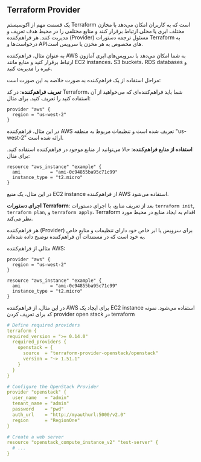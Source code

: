 ## Terraform Provider

یک قسمت مهم از اکوسیستم Terraform است که به کاربران امکان می‌دهد با مخازن مختلف ابری یا محلی ارتباط برقرار کنند و منابع مختلفی را در محیط هدف تعریف و مدیریت کنند. هر فراهم‌کننده (Provider) مسئول ترجمه دستورات Terraform به درخواست‌ها و APIهای مخصوص به هر مخزن یا سرویس است.

به عنوان مثال، فراهم‌کننده AWS به شما امکان می‌دهد با سرویس‌های ابری آمازون ارتباط برقرار کنید و منابع مانند EC2 instances، S3 buckets، RDS databases و غیره را مدیریت کنید.

مراحل استفاده از یک فراهم‌کننده به صورت خلاصه به این صورت است:

**تعریف فراهم‌کننده**:
   در کد Terraform، شما باید فراهم‌کننده‌ای که می‌خواهید از آن استفاده کنید را تعریف کنید. برای مثال:

   ```
   provider "aws" {
     region = "us-west-2"
   }
   ```

   در این مثال، فراهم‌کننده AWS تعریف شده است و تنظیمات مربوط به منطقه "us-west-2" ارائه شده است.

**استفاده از منابع فراهم‌کننده**:
   حالا می‌توانید از منابع موجود در فراهم‌کننده استفاده کنید. برای مثال:

   ```
   resource "aws_instance" "example" {
     ami           = "ami-0c94855ba95c71c99"
     instance_type = "t2.micro"
   }
   ```

   در این مثال، یک منبع EC2 instance از فراهم‌کننده AWS استفاده می‌شود.

**اجرای دستورات Terraform**:
   بعد از تعریف منابع، با اجرای دستورات `terraform init`, `terraform plan`, و `terraform apply`، Terraform اقدام به ایجاد منابع در محیط مورد نظر می‌کند.

هر فراهم‌کننده (Provider) برای سرویس یا ابر خاص خود دارای تنظیمات و منابع خاص به خود است که در مستندات آن فراهم‌کننده توضیح داده شده‌اند.

مثالی از فراهم‌کننده AWS:
```
provider "aws" {
  region = "us-west-2"
}

resource "aws_instance" "example" {
  ami           = "ami-0c94855ba95c71c99"
  instance_type = "t2.micro"
}
```

در این مثال، از فراهم‌کننده AWS برای ایجاد یک EC2 instance استفاده می‌شود.
نمونه کد برای تعریف کردن provider open stack در terraform

```yml
# Define required providers
terraform {
required_version = ">= 0.14.0"
  required_providers {
    openstack = {
      source  = "terraform-provider-openstack/openstack"
      version = "~> 1.51.1"
    }
  }
}

# Configure the OpenStack Provider
provider "openstack" {
  user_name   = "admin"
  tenant_name = "admin"
  password    = "pwd"
  auth_url    = "http://myauthurl:5000/v2.0"
  region      = "RegionOne"
}

# Create a web server
resource "openstack_compute_instance_v2" "test-server" {
  # ...
}
```

